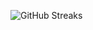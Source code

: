 ![GitHub Streaks](https://github-streaks-mqc9.onrender.com/streak/happilli/image?theme=midnight&cache_bust=1743313472&lang=ja)
